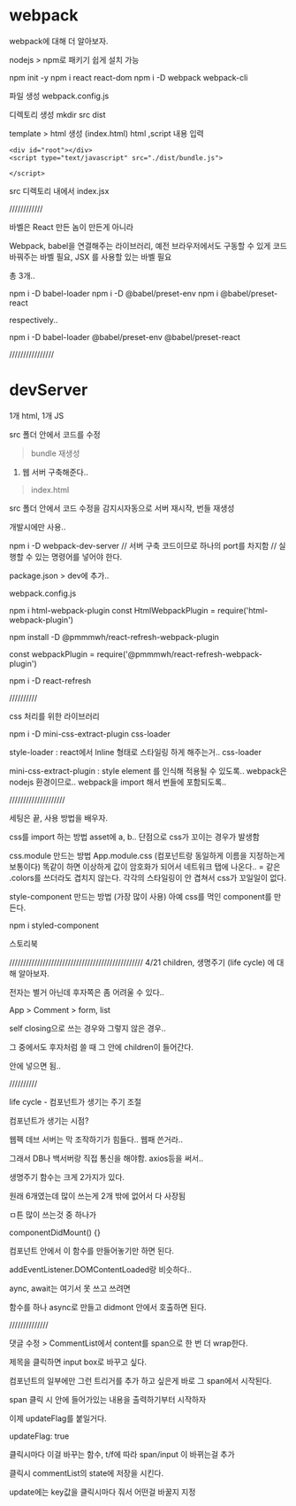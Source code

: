 # webpack

webpack에 대해 더 알아보자.

nodejs > npm로 패키기 쉽게 설치 가능

npm init -y
npm i react react-dom
npm i -D webpack webpack-cli

파일 생성
webpack.config.js

디렉토리 생성
mkdir src dist

template > html 생성 (index.html)
html ,script 내용 입력

    <div id="root"></div>
    <script type="text/javascript" src="./dist/bundle.js">

    </script>

src 디렉토리 내에서 index.jsx 

////////////

바벨은 React 만든 놈이 만든게 아니라

Webpack, babel을 연결해주는 라이브러리,
예전 브라우저에서도 구동할 수 있게 코드 바꿔주는 바벨 필요,
JSX 를 사용할 있는 바벨 필요

총 3개..

npm i -D babel-loader
npm i -D @babel/preset-env
npm i @babel/preset-react

respectively..

npm i -D babel-loader @babel/preset-env @babel/preset-react

////////////////

# devServer

1개 html, 1개 JS

src 폴더 안에서 코드를 수정 
> bundle 재생성

1. 웹 서버 구축해준다..
> index.html

src 폴더 안에서 코드 수정을 감지시자동으로 서버 재시작, 번들 재생성

개발시에만 사용..

npm i -D webpack-dev-server
// 서버 구축 코드이므로 하나의 port를 차지함
// 실행할 수 있는 명령어를 넣어야 한다.

package.json > dev에 추가..

webpack.config.js

npm i html-webpack-plugin
const HtmlWebpackPlugin = require('html-webpack-plugin')

npm install -D @pmmmwh/react-refresh-webpack-plugin

const webpackPlugin = require('@pmmmwh/react-refresh-webpack-plugin')

npm i -D react-refresh

//////////

css 처리를 위한 라이브러리

npm i -D mini-css-extract-plugin css-loader

style-loader : react에서 lnline 형태로 스타일링 하게 해주는거..
css-loader

mini-css-extract-plugin : style element 를 인식해 적용될 수 있도록..
webpack은 nodejs 환경이므로..
webpack을 import 해서 번들에 포함되도록..

////////////////////

세팅은 끝, 사용 방법을 배우자.

css를 import 하는 방법
asset에 a, b..
단점으로 css가 꼬이는 경우가 발생함

css.module 만드는 방법
App.module.css (컴포넌트랑 동일하게 이름을 지정하는게 보통이다)
똑같이 하면 이상하게 값이 암호화가 되어서 네트워크 탭에 나온다..
= 같은 .colors를 쓰더라도 겹치지 않는다.
각각의 스타일링이 안 겹쳐서 css가 꼬일일이 없다.

style-component 만드는 방법 (가장 많이 사용)
아예 css를 먹인 component를 만든다.

npm i styled-component

스토리북

////////////////////////////////////////////////
4/21  children, 생명주기 (life cycle) 에 대해 알아보자.

전자는 별거 아닌데 후자쪽은 좀 어려울 수 있다..

App > Comment > form, list

self closing으로 쓰는 경우와 그렇지 않은 경우..

그 중에서도 후자처럼 쓸 때 그 안에 children이 들어간다.

<Comment> </Comment> 안에 넣으면 됨..

//////////

life cycle - 컴포넌트가 생기는 주기 조절

컴포넌트가 생기는 시점?

웹펙 데브 서버는 막 조작하기가 힘들다.. 웹패 쓴거라..

그래서 DB나 백서버랑 직접 통신을 해야함. axios등을 써서..

생명주기 함수는 크게 2가지가 있다.

원래 6개였는데 많이 쓰는게 2개 밖에 없어서 다 사장됨

ㅁ튼 많이 쓰는것 중 하나가

componentDidMount() {}

컴포넌트 안에서 이 함수를 만들어놓기만 하면 된다.

addEventListener.DOMContentLoaded랑 비슷하다..

aync, await는 여기서 못 쓰고 쓰려면

함수를 하나 async로 만들고 didmont 안에서 호출하면 된다.

//////////////

댓글 수정 > CommentList에서 content를 span으로 한 번 더 wrap한다.

제목을 클릭하면 input box로 바꾸고 싶다.

컴포넌트의 일부에만 그런 트리거를 추가 하고 싶은게 바로 그 span에서 시작된다.

span 클릭 시 안에 들어가있는 내용을 출력하기부터 시작하자

이제 updateFlag를 붙일거다.

updateFlag: true

클릭시마다 이걸 바꾸는 함수, t/f에 따라 span/input 이 바뀌는걸 추가

클릭시 commentList의 state에 저장을 시킨다.

update에는 key값을 클릭시마다 줘서 어떤걸 바꿀지 지정


